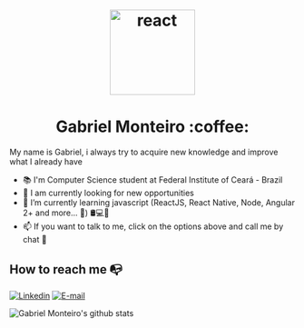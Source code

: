 <h1 align="center">
<!-- <img src="https://github.com/arielff3/arielff3/blob/master/.github/dev2.gif?raw=true" alt="dev2" width="150px" /> -->
<img src="https://user-images.githubusercontent.com/38410548/101631463-1ebdcc00-3a03-11eb-8637-a24671300a74.gif" alt="react" width="150px" /> 
<!-- <img src="https://github.com/arielff3/arielff3/blob/master/.github/dev.gif?raw=true" alt="dev" width="150px" /> -->

</h1>

<h1 align="center"> Gabriel Monteiro :coffee: </h1>

My name is Gabriel, i always try to acquire new knowledge and improve what I already have

- 📚 I'm Computer Science student at Federal Institute of Ceará - Brazil
- 🔭 I am currently looking for new opportunities
- 🌱 I’m currently learning javascript (ReactJS, React Native, Node, Angular 2+ and more... :rocket:) 🛢💻📱
- 📫 If you want to talk to me, click on the options above and call me by chat 💬


## How to reach me :mailbox_with_no_mail:

[![Linkedin](https://img.shields.io/badge/-Linkedin-blue?style=flat-square&logo=Linkedin&logoColor=white&link=https://https://www.linkedin.com/in/gabriel-monteiro-978aa8189/)](https://www.linkedin.com/in/gabriel-monteiro-978aa8189/) 
[![E-mail](https://img.shields.io/badge/-Email-c14438?style=flat-square&logo=Gmail&logoColor=white&link=mailto:gabrielmont713@gmail.com)](mailto:gabrielmont713@gmail.com) 

![Gabriel Monteiro's github stats](https://github-readme-stats.vercel.app/api?username=Gabriel-Monteiro7&show_icons=true&theme=nord)
